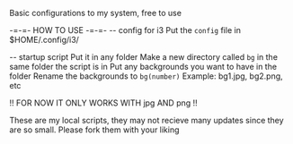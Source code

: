 Basic configurations to my system, free to use

-=-=- HOW TO USE -=-=-
-- config for i3 
Put the `config` file in $HOME/.config/i3/

-- startup script
Put it in any folder
Make a new directory called `bg` in the same folder the script is in
Put any backgrounds you want to have in the folder
Rename the backgrounds to `bg(number)` Example: bg1.jpg, bg2.png, etc

!! FOR NOW IT ONLY WORKS WITH jpg AND png !!

These are my local scripts, they may not recieve many updates since
they are so small. Please fork them with your liking
